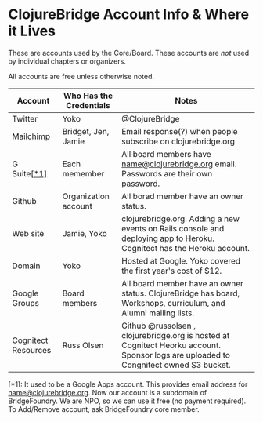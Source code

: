 # ClojureBridge Account Info & Where it Lives

These are accounts used by the Core/Board. These accounts are *not* used by individual chapters or organizers.

All accounts are free unless otherwise noted.

| Account | Who Has the Credentials | Notes |
|---------|-------------------------|-------|
| Twitter | Yoko                    | @ClojureBridge |
| Mailchimp | Bridget, Jen, Jamie    | Email response(?) when people subscribe on clojurebridge.org |
| G Suite[[*1]](#googleapps) | Each memember  | All board members have name@clojurebridge.org email. Passwords are their own password. |
| Github | Organization account     | All borad member have an owner status. |
| Web site | Jamie, Yoko | clojurebridge.org. Adding a new events on Rails console and deploying app to Heroku. Cognitect has the Heroku account. |
| Domain | Yoko | Hosted at Google. Yoko covered the first year's cost of $12. |
| Google Groups | Board members | All board member have an owner status. ClojureBridge has board, Workshops, curriculum, and Alumni mailing lists.|
| Cognitect Resources | Russ Olsen | Github @russolsen , clojurebridge.org is hosted at Cognitect Heorku account. Sponsor logs are uploaded to Congnitect owned S3 bucket.|
 


<a name="googleapps">[*1]</a>:
It used to be a Google Apps account. This provides email address for name@clojurebridge.org.
Now our account is a subdomain of BridgeFoundry.
We are NPO, so we can use it free (no payment required).
To Add/Remove account, ask BridgeFoundry core member.
